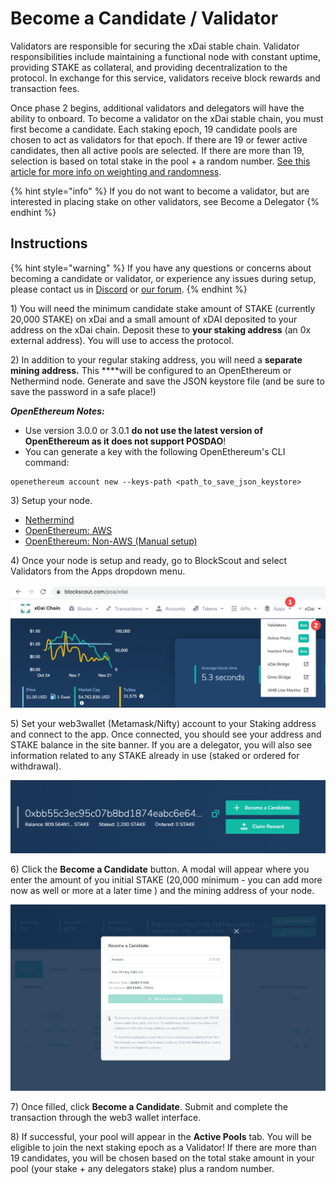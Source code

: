 # Become a Candidate / Validator

Validators are responsible for securing the xDai stable chain. Validator responsibilities include maintaining a functional node with constant uptime, providing STAKE as collateral, and providing decentralization to the protocol. In exchange for this service, validators receive block rewards and transaction fees.

Once phase 2 begins, additional validators and delegators will have the ability to onboard. To become a validator on the xDai stable chain, you must first become a candidate. Each staking epoch, 19 candidate pools are chosen to act as validators for that epoch. If there are 19 or fewer active candidates, then all active pools are selected. If there are more than 19, selection is based on total stake in the pool + a random number. [See this article for more info on weighting and randomness](https://forum.poa.network/t/reliable-randomness-bringing-on-chain-entropy-to-the-xdai-stable-chain/3015).

{% hint style="info" %}
If you do not want to become a validator, but are interested in placing stake on other validators, see Become a Delegator
{% endhint %}

## Instructions

{% hint style="warning" %}
If you have any questions or concerns about becoming a candidate or validator, or experience any issues during setup, please contact us in [Discord](https://discord.com/invite/mPJ9zkq) or [our forum](https://forum.poa.network/c/xdai-chain/validators-intro/42).
{% endhint %}

1\) You will need the minimum candidate stake amount of STAKE \(currently 20,000 STAKE\) on xDai and a small amount of xDAI deposited to your address on the xDai chain. Deposit these to **your staking address** \(an 0x external address\). You will use to access the protocol. 

2\) In addition to your regular staking address, you will need a **separate mining address.** This ****will be configured to an OpenEthereum or Nethermind node. Generate and save the JSON keystore file \(and be sure to save the password in a safe place!\)

_**OpenEthereum Notes:**_ 

* Use version 3.0.0 or 3.0.1 **do not use the latest version of OpenEthereum as it does not support POSDAO**!
* You can generate a key with the following OpenEthereum's CLI command:

```text
openethereum account new --keys-path <path_to_save_json_keystore>
```

3\) Setup your node.

* [Nethermind](../../for-validators/new-validator-process-flow/nethermind-node-setup.md)
* [OpenEthereum: AWS](../../for-validators/node-deployment/deprecated-instructions/aws-node-deployment-using-playbooks.md)
* [OpenEthereum: Non-AWS \(Manual setup\)](../../for-validators/node-deployment/manual-deployment.md)

4\) Once your node is setup and ready, go to BlockScout and select Validators from the Apps dropdown menu.

![](../../.gitbook/assets/validators1.png)

5\) Set your web3wallet \(Metamask/Nifty\) account to your Staking address and connect to the app. Once connected, you should see your address and STAKE balance in the site banner. If you are a delegator, you will also see information related to any STAKE already in use \(staked or ordered for withdrawal\).

![This address is already staking as a delegator, and does not have enough STAKE to become a candidate.](../../.gitbook/assets/candidate2.png)

6\)  Click the **Become a Candidate** button. A modal will appear where you enter the amount of you initial STAKE \(20,000 minimum - you can add more now as well or more at a later time \) and the mining address of your node. 

![](../../.gitbook/assets/becme.png)

7\) Once filled, click **Become a Candidate**. Submit and complete the transaction through the web3 wallet interface.

8\) If successful, your pool will appear in the **Active Pools** tab. You will be eligible to join the next staking epoch as a Validator! If there are more than 19 candidates, you will be chosen based on the total stake amount in your pool \(your stake + any delegators stake\) plus a random number.

